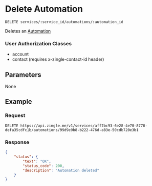 # Delete Automation

    DELETE services/:service_id/automations/:automation_id
    
Deletes an [Automation]

### User Authorization Classes 
* account
* contact (requires x-zingle-contact-id header)

## Parameters
None

## Example
### Request

    DELETE https://api.zingle.me/v1/services/aff7bc93-6e28-4e70-8770-defa35cdfc1b/automations/99d9e0b8-b222-476d-a83e-50cdb720e3b1

### Response
``` json
{
    "status": {
        "text": "OK",
        "status_code": 200,
        "description": "Automation deleted"
    }
}
```

[Automation]: README.md
